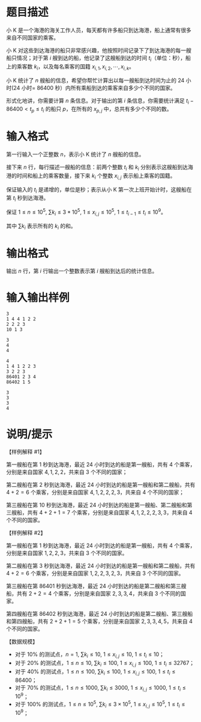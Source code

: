 # 题目描述

小 K 是一个海港的海关工作人员，每天都有许多船只到达海港，船上通常有很多来自不同国家的乘客。

小 K 对这些到达海港的船只非常感兴趣，他按照时间记录下了到达海港的每一艘船只情况；对于第 $i$ 艘到达的船，他记录了这艘船到达的时间 $t_i$（单位：秒），船上的乘客数 $k_i$，以及每名乘客的国籍 $x_{i,1}, x_{i,2},\cdots,x_{i,k}$。

小 K 统计了 $n$ 艘船的信息，希望你帮忙计算出以每一艘船到达时间为止的 $24$ 小时($24$ 小时= $86400$ 秒）内所有乘船到达的乘客来自多少个不同的国家。

形式化地讲，你需要计算 $n$ 条信息。对于输出的第 $i$ 条信息，你需要统计满足 $t_i-86400<t_p \leq t_i$ 的船只 $p$，在所有的 $x_{p,j}$ 中，总共有多少个不同的数。

# 输入格式

第一行输入一个正整数 $n$，表示小 K 统计了 $n$ 艘船的信息。

接下来 $n$ 行，每行描述一艘船的信息：前两个整数 $t_i$ 和 $k_i$ 分别表示这艘船到达海港的时间和船上的乘客数量，接下来 $k_i$ 个整数 $x_{i,j}$ 表示船上乘客的国籍。

保证输入的 $t_i$ 是递增的，单位是秒；表示从小 K 第一次上班开始计时，这艘船在第 $t_i$ 秒到达海港。

保证 $1 \leq n \leq {10}^5,~\sum{k_i} \leq 3*{10}^5,~1 \leq x_{i,j} \leq {10}^5,~1 \leq t_{i-1} \leq t_i \leq {10}^9$。

其中 $\sum{k_i}$ 表示所有的 $k_i$ 的和。

# 输出格式

输出 $n$ 行，第 $i$ 行输出一个整数表示第 $i$ 艘船到达后的统计信息。

# 输入输出样例

```input1
3
1 4 4 1 2 2
2 2 2 3
10 1 3
```

```output1
3
4
4

```

```input2
4
1 4 1 2 2 3
3 2 2 3
86401 2 3 4
86402 1 5
```

```output2
3
3
3
4
```

# 说明/提示

【样例解释 #1】

第一艘船在第 $1$ 秒到达海港，最近 $24$ 小时到达的船是第一艘船，共有 $4$ 个乘客， 分别是来自国家 $4,1,2,2$，共来自 $3$ 个不同的国家；

第二艘船在第 $2$ 秒到达海港，最近 $24$ 小时到达的船是第一艘船和第二艘船，共有 $4+2=6$ 个乘客，分别是来自国家 $4,1,2,2,2,3$，共来自 $4$ 个不同的国家；

第三艘船在第 $10$ 秒到达海港，最近 $24$ 小时到达的船是第一艘船、第二艘船和第三艘船，共有 $4+2+1=7$ 个乘客，分别是来自国家 $4,1,2,2,2,3,3$，共来自 $4$ 个不同的国家。

【样例解释 #2】

第一艘船在第 $1$ 秒到达海港，最近 $24$ 小时到达的船是第一艘船，共有 $4$ 个乘客，分别是来自国家 $1,2,2,3$，共来自 $3$ 个不同的国家。

第二艘船在第 $3$ 秒到达海港，最近 $24$ 小时到达的船是第一艘船和第二艘船，共有 $4+2=6$ 个乘客，分别是来自国家 $1,2,2,3,2,3$，共来自 $3$ 个不同的国家。

第三艘船在第 $86401$ 秒到达海港，最近 $24$ 小时到达的船是第二艘船和第三艘船，共有 $2+2=4$ 个乘客，分别是来自国家 $2,3,3,4$，共来自 $3$ 个不同的国家。

第四艘船在第 $86402$ 秒到达海港，最近 $24$ 小时到达的船是第二艘船、第三艘船和第四艘船，共有 $2+2+1=5$ 个乘客，分别是来自国家 $2,3,3,4,5$，共来自 $4$ 个不同的国家。

【数据规模】

* 对于 $10\%$ 的测试点，$n=1,~\sum k_i \leq 10,~1 \leq x_{i,j} \leq 10,~1 \leq t_i \leq 10$；
* 对于 $20\%$ 的测试点，$1 \leq n \leq 10,~\sum k_i \leq 100,~1 \leq x_{i,j} \leq 100,~1 \leq t_i \leq 32767$；
* 对于 $40\%$ 的测试点，$1 \leq n \leq 100,~\sum k_i \leq 100,~1 \leq x_{i,j} \leq 100,~1 \leq t_i \leq 86400$；
* 对于 $70\%$ 的测试点，$1 \leq n \leq 1000,~\sum k_i \leq 3000,~1 \leq x_{i,j} \leq 1000,~1 \leq t_i \leq {10}^9$；
* 对于 $100\%$ 的测试点，$1 \leq n \leq {10}^5,~\sum k_i \leq 3 \times {10}^5,~1 \leq x_{i,j} \leq {10}^5,~1 \leq t_i \leq {10}^9$；
